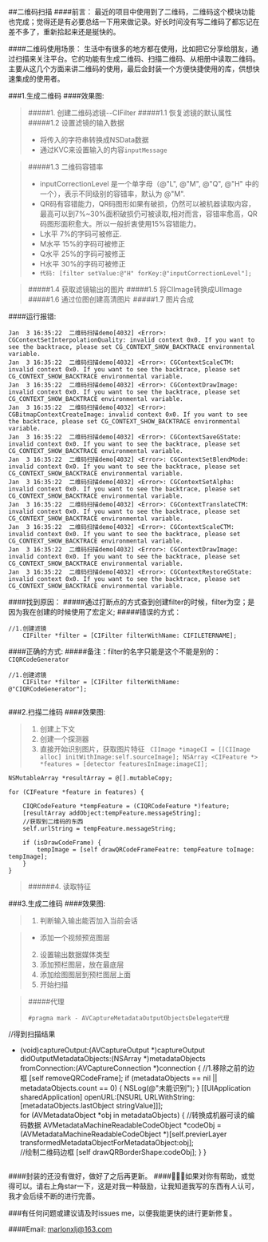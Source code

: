 ##二维码扫描
####前言：
最近的项目中使用到了二维码，二维码这个模块功能也完成；觉得还是有必要总结一下用来做记录。好长时间没有写二维码了都忘记在差不多了，重新拾起来还是挻快的。

####二维码使用场景：
生活中有很多的地方都在使用，比如把它分享给朋友，通过扫描来关注平台。它的功能有生成二维码、扫描二维码、从相册中读取二维码。主要从这几个方面来讲二维码的使用，最后会封装一个方便快捷使用的库，供想快速集成的使用者。

###1.生成二维码
####效果图:

> #####1. 创建二维码滤镜--CIFilter
> #####1.1 恢复滤镜的默认属性
> #####1.2 设置滤镜的输入数据
> - 将传入的字符串转换成NSData数据
> - 通过KVC来设置输入的内容`inputMessage`

> #####1.3 二维码容错率
> - inputCorrectionLevel 是一个单字母（@"L", @"M", @"Q", @"H" 中的一个），表示不同级别的容错率，默认为 @"M".
 > - QR码有容错能力，QR码图形如果有破损，仍然可以被机器读取内容，最高可以到7%~30%面积破损仍可被读取,相对而言，容错率愈高，QR码图形面积愈大。所以一般折衷使用15%容错能力。
> - L水平 7%的字码可被修正.
> - M水平 15%的字码可被修正
> - Q水平 25%的字码可被修正
> - H水平 30%的字码可被修正
> - ``代码: [filter setValue:@"H" forKey:@"inputCorrectionLevel"];``

> #####1.4 获取滤镜输出的图片
> #####1.5 将CIImage转换成UIImage
> #####1.6 通过位图创建高清图片
> #####1.7 图片合成

####运行报错:

```
Jan  3 16:35:22  二维码扫描demo[4032] <Error>: CGContextSetInterpolationQuality: invalid context 0x0. If you want to see the backtrace, please set CG_CONTEXT_SHOW_BACKTRACE environmental variable.
Jan  3 16:35:22  二维码扫描demo[4032] <Error>: CGContextScaleCTM: invalid context 0x0. If you want to see the backtrace, please set CG_CONTEXT_SHOW_BACKTRACE environmental variable.
Jan  3 16:35:22  二维码扫描demo[4032] <Error>: CGContextDrawImage: invalid context 0x0. If you want to see the backtrace, please set CG_CONTEXT_SHOW_BACKTRACE environmental variable.
Jan  3 16:35:22  二维码扫描demo[4032] <Error>: CGBitmapContextCreateImage: invalid context 0x0. If you want to see the backtrace, please set CG_CONTEXT_SHOW_BACKTRACE environmental variable.
Jan  3 16:35:22  二维码扫描demo[4032] <Error>: CGContextSaveGState: invalid context 0x0. If you want to see the backtrace, please set CG_CONTEXT_SHOW_BACKTRACE environmental variable.
Jan  3 16:35:22  二维码扫描demo[4032] <Error>: CGContextSetBlendMode: invalid context 0x0. If you want to see the backtrace, please set CG_CONTEXT_SHOW_BACKTRACE environmental variable.
Jan  3 16:35:22  二维码扫描demo[4032] <Error>: CGContextSetAlpha: invalid context 0x0. If you want to see the backtrace, please set CG_CONTEXT_SHOW_BACKTRACE environmental variable.
Jan  3 16:35:22  二维码扫描demo[4032] <Error>: CGContextTranslateCTM: invalid context 0x0. If you want to see the backtrace, please set CG_CONTEXT_SHOW_BACKTRACE environmental variable.
Jan  3 16:35:22  二维码扫描demo[4032] <Error>: CGContextScaleCTM: invalid context 0x0. If you want to see the backtrace, please set CG_CONTEXT_SHOW_BACKTRACE environmental variable.
Jan  3 16:35:22  二维码扫描demo[4032] <Error>: CGContextDrawImage: invalid context 0x0. If you want to see the backtrace, please set CG_CONTEXT_SHOW_BACKTRACE environmental variable.
Jan  3 16:35:22  二维码扫描demo[4032] <Error>: CGContextRestoreGState: invalid context 0x0. If you want to see the backtrace, please set CG_CONTEXT_SHOW_BACKTRACE environmental variable.

```
####找到原因：
#####通过打断点的方式查到创建filter的时候，filter为空；是因为我在创建的时候使用了宏定义;
#####错误的方式：
```
//1.创建滤镜
    CIFilter *filter = [CIFilter filterWithName: CIFILETERNAME];
```
####正确的方式:
#####备注：filter的名字只能是这个不能是别的：`CIQRCodeGenerator `
```
//1.创建滤镜
    CIFilter *filter = [CIFilter filterWithName: @"CIQRCodeGenerator"];
    
```
 
###2.扫描二维码
####效果图:

> 1. 创建上下文
> 2. 创建一个探测器
> 3. 直接开始识别图片，获取图片特征
> `` CIImage *imageCI = [[CIImage alloc] initWithImage:self.sourceImage];
    NSArray <CIFeature *> *features = [detector featuresInImage:imageCI];``
    
> 

    NSMutableArray *resultArray = @[].mutableCopy;
    
    for (CIFeature *feature in features) {
        
        CIQRCodeFeature *tempFeature = (CIQRCodeFeature *)feature;
        [resultArray addObject:tempFeature.messageString];
        //获取到二维码的东西
        self.urlString = tempFeature.messageString;
        
        if (isDrawCodeFrame) {
            tempImage = [self drawQRCodeFrameFeatre: tempFeature toImage: tempImage];
        }
    }

> ######4. 读取特征

###3.生成二维码
####效果图:

> 1. 判断输入输出能否加入当前会话

 > - 添加一个视频预览图层
> 2. 设置输出数据媒体类型
> 3. 添加预栏图层，放在最底层
> 4. 添加绘图图层到预栏图层上面
> 5. 开始扫描

> #####代理
> ```
> #pragma mark - AVCaptureMetadataOutputObjectsDelegate代理
//得到扫描结果
- (void)captureOutput:(AVCaptureOutput *)captureOutput didOutputMetadataObjects:(NSArray *)metadataObjects fromConnection:(AVCaptureConnection *)connection
{
    //1.移除之前的边框
    [self removeQRCodeFrame];
    if (metadataObjects == nil || metadataObjects.count == 0) {
        NSLog(@"未能识别");
    }
    [[UIApplication sharedApplication] openURL:[NSURL URLWithString:[metadataObjects.lastObject stringValue]]];  
    for (AVMetadataObject *obj in metadataObjects) {
        //转换成机器可读的编码数据
        AVMetadataMachineReadableCodeObject *codeObj = (AVMetadataMachineReadableCodeObject *)[self.previerLayer transformedMetadataObjectForMetadataObject:obj];    
        //绘制二维码边框
        [self drawQRBorderShape:codeObj];
    }
}

> ```

####封装的还没有做好，做好了之后再更新。
####🐼🐶🐶如果对你有帮助，或觉得可以。请右上角star一下，这是对我一种鼓励，让我知道我写的东西有人认可，我才会后续不断的进行完善。

###有任何问题或建议请及时issues me，以便我能更快的进行更新修复。

####Email: marlonxlj@163.com

